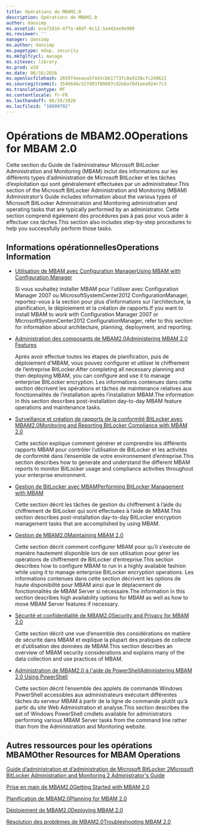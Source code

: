 ```yaml
---
title: Opérations de MBAM2.0
description: Opérations de MBAM2.0
author: dansimp
ms.assetid: ece72016-4ffa-48df-8c12-1e442ee9e980
ms.reviewer: ''
manager: dansimp
ms.author: dansimp
ms.pagetype: mdop, security
ms.mktglfcycl: manage
ms.sitesec: library
ms.prod: w10
ms.date: 06/16/2016
ms.openlocfilehash: 265974eeaea5f443cb61773fc0a9158cfc2d9621
ms.sourcegitcommit: 354664bc527d93f80687cd2eba70d1eea024c7c3
ms.translationtype: MT
ms.contentlocale: fr-FR
ms.lasthandoff: 06/26/2020
ms.locfileid: "10809792"
---
```

# <span data-ttu-id="618b0-103">Opérations de MBAM2.0</span><span class="sxs-lookup"><span data-stu-id="618b0-103">Operations for MBAM 2.0</span></span>


<span data-ttu-id="618b0-104">Cette section du Guide de l’administrateur Microsoft BitLocker Administration and Monitoring (MBAM) inclut des informations sur les différents types d’administration de Microsoft BitLocker et les tâches d’exploitation qui sont généralement effectuées par un administrateur.</span><span class="sxs-lookup"><span data-stu-id="618b0-104">This section of the Microsoft BitLocker Administration and Monitoring (MBAM) Administrator’s Guide includes information about the various types of Microsoft BitLocker Administration and Monitoring administration and operating tasks that are typically performed by an administrator.</span></span> <span data-ttu-id="618b0-105">Cette section comprend également des procédures pas à pas pour vous aider à effectuer ces tâches.</span><span class="sxs-lookup"><span data-stu-id="618b0-105">This section also includes step-by-step procedures to help you successfully perform those tasks.</span></span>

## <span data-ttu-id="618b0-106">Informations opérationnelles</span><span class="sxs-lookup"><span data-stu-id="618b0-106">Operations Information</span></span>


-   [<span data-ttu-id="618b0-107">Utilisation de MBAM avec Configuration Manager</span><span class="sxs-lookup"><span data-stu-id="618b0-107">Using MBAM with Configuration Manager</span></span>](using-mbam-with-configuration-manager.md)

    <span data-ttu-id="618b0-108">Si vous souhaitez installer MBAM pour l’utiliser avec Configuration Manager 2007 ou MicrosoftSystemCenter2012 ConfigurationManager, reportez-vous à la section pour plus d’informations sur l’architecture, la planification, le déploiement et la création de rapports.</span><span class="sxs-lookup"><span data-stu-id="618b0-108">If you want to install MBAM to work with Configuration Manager 2007 or MicrosoftSystemCenter2012 ConfigurationManager, refer to this section for information about architecture, planning, deployment, and reporting.</span></span>

-   [<span data-ttu-id="618b0-109">Administration des composants de MBAM2.0</span><span class="sxs-lookup"><span data-stu-id="618b0-109">Administering MBAM 2.0 Features</span></span>](administering-mbam-20-features-mbam-2.md)

    <span data-ttu-id="618b0-110">Après avoir effectué toutes les étapes de planification, puis de déploiement d’MBAM, vous pouvez configurer et utiliser le chiffrement de l’entreprise BitLocker.</span><span class="sxs-lookup"><span data-stu-id="618b0-110">After completing all necessary planning and then deploying MBAM, you can configure and use it to manage enterprise BitLocker encryption.</span></span> <span data-ttu-id="618b0-111">Les informations contenues dans cette section décrivent les opérations et tâches de maintenance relatives aux fonctionnalités de l’installation après l’installation MBAM.</span><span class="sxs-lookup"><span data-stu-id="618b0-111">The information in this section describes post-installation day-to-day MBAM feature operations and maintenance tasks.</span></span>

-   [<span data-ttu-id="618b0-112">Surveillance et création de rapports de la conformité BitLocker avec MBAM2.0</span><span class="sxs-lookup"><span data-stu-id="618b0-112">Monitoring and Reporting BitLocker Compliance with MBAM 2.0</span></span>](monitoring-and-reporting-bitlocker-compliance-with-mbam-20-mbam-2.md)

    <span data-ttu-id="618b0-113">Cette section explique comment générer et comprendre les différents rapports MBAM pour contrôler l’utilisation de BitLocker et les activités de conformité dans l’ensemble de votre environnement d’entreprise.</span><span class="sxs-lookup"><span data-stu-id="618b0-113">This section describes how to generate and understand the different MBAM reports to monitor BitLocker usage and compliance activities throughout your enterprise environment.</span></span>

-   [<span data-ttu-id="618b0-114">Gestion de BitLocker avec MBAM</span><span class="sxs-lookup"><span data-stu-id="618b0-114">Performing BitLocker Management with MBAM</span></span>](performing-bitlocker-management-with-mbam-mbam-2.md)

    <span data-ttu-id="618b0-115">Cette section décrit les tâches de gestion du chiffrement à l’aide du chiffrement de BitLocker qui sont effectuées à l’aide de MBAM.</span><span class="sxs-lookup"><span data-stu-id="618b0-115">This section describes post-installation day-to-day BitLocker encryption management tasks that are accomplished by using MBAM.</span></span>

-   [<span data-ttu-id="618b0-116">Gestion de MBAM2.0</span><span class="sxs-lookup"><span data-stu-id="618b0-116">Maintaining MBAM 2.0</span></span>](maintaining-mbam-20-mbam-2.md)

    <span data-ttu-id="618b0-117">Cette section décrit comment configurer MBAM pour qu’il s’exécute de manière hautement disponible lors de son utilisation pour gérer les opérations de chiffrement de BitLocker d’entreprise.</span><span class="sxs-lookup"><span data-stu-id="618b0-117">This section describes how to configure MBAM to run in a highly available fashion while using it to manage enterprise BitLocker encryption operations.</span></span> <span data-ttu-id="618b0-118">Les informations contenues dans cette section décrivent les options de haute disponibilité pour MBAM ainsi que le déplacement de fonctionnalités de MBAM Server si nécessaire.</span><span class="sxs-lookup"><span data-stu-id="618b0-118">The information in this section describes high availability options for MBAM as well as how to move MBAM Server features if necessary.</span></span>

-   [<span data-ttu-id="618b0-119">Sécurité et confidentialité de MBAM2.0</span><span class="sxs-lookup"><span data-stu-id="618b0-119">Security and Privacy for MBAM 2.0</span></span>](security-and-privacy-for-mbam-20-mbam-2.md)

    <span data-ttu-id="618b0-120">Cette section décrit une vue d’ensemble des considérations en matière de sécurité dans MBAM et explique la plupart des pratiques de collecte et d’utilisation des données de MBAM.</span><span class="sxs-lookup"><span data-stu-id="618b0-120">This section describes an overview of MBAM security considerations and explains many of the data collection and use practices of MBAM.</span></span>

-   [<span data-ttu-id="618b0-121">Administration de MBAM2.0 à l'aide de PowerShell</span><span class="sxs-lookup"><span data-stu-id="618b0-121">Administering MBAM 2.0 Using PowerShell</span></span>](administering-mbam-20-using-powershell-mbam-2.md)

    <span data-ttu-id="618b0-122">Cette section décrit l’ensemble des applets de commande Windows PowerShell accessibles aux administrateurs exécutant différentes tâches du serveur MBAM à partir de la ligne de commande plutôt qu’à partir du site Web Administration et analyse.</span><span class="sxs-lookup"><span data-stu-id="618b0-122">This section describes the set of Windows PowerShell cmdlets available for administrators performing various MBAM Server tasks from the command line rather than from the Administration and Monitoring website.</span></span>

## <span data-ttu-id="618b0-123">Autres ressources pour les opérations MBAM</span><span class="sxs-lookup"><span data-stu-id="618b0-123">Other Resources for MBAM Operations</span></span>


[<span data-ttu-id="618b0-124">Guide d’administration et d’administration de Microsoft BitLocker 2</span><span class="sxs-lookup"><span data-stu-id="618b0-124">Microsoft BitLocker Administration and Monitoring 2 Administrator's Guide</span></span>](index.md)

[<span data-ttu-id="618b0-125">Prise en main de MBAM2.0</span><span class="sxs-lookup"><span data-stu-id="618b0-125">Getting Started with MBAM 2.0</span></span>](getting-started-with-mbam-20-mbam-2.md)

[<span data-ttu-id="618b0-126">Planification de MBAM2.0</span><span class="sxs-lookup"><span data-stu-id="618b0-126">Planning for MBAM 2.0</span></span>](planning-for-mbam-20-mbam-2.md)

[<span data-ttu-id="618b0-127">Déploiement de MBAM2.0</span><span class="sxs-lookup"><span data-stu-id="618b0-127">Deploying MBAM 2.0</span></span>](deploying-mbam-20-mbam-2.md)

[<span data-ttu-id="618b0-128">Résolution des problèmes de MBAM2.0</span><span class="sxs-lookup"><span data-stu-id="618b0-128">Troubleshooting MBAM 2.0</span></span>](troubleshooting-mbam-20-mbam-2.md)

 

 





